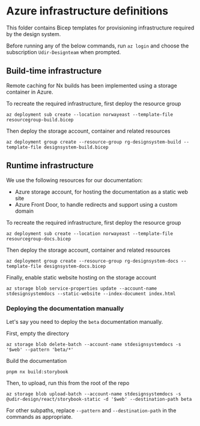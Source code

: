 # Azure infrastructure definitions

This folder contains Bicep templates for provisioning infrastructure required by the design system.

Before running any of the below commands, run `az login` and choose the subscription `Udir-Designteam` when prompted.

## Build-time infrastructure

Remote caching for Nx builds has been implemented using a storage container in Azure.

To recreate the required infrastructure, first deploy the resource group

```
az deployment sub create --location norwayeast --template-file resourcegroup-build.bicep
```

Then deploy the storage account, container and related resources

```
az deployment group create --resource-group rg-designsystem-build --template-file designsystem-build.bicep
```

## Runtime infrastructure

We use the following resources for our documentation:

- Azure storage account, for hosting the documentation as a static web site
- Azure Front Door, to handle redirects and support using a custom domain

To recreate the required infrastructure, first deploy the resource group

```
az deployment sub create --location norwayeast --template-file resourcegroup-docs.bicep
```

Then deploy the storage account, container and related resources

```
az deployment group create --resource-group rg-designsystem-docs --template-file designsystem-docs.bicep
```

Finally, enable static website hosting on the storage account

```
az storage blob service-properties update --account-name stdesignsystemdocs --static-website --index-document index.html
```

### Deploying the documentation manually

Let's say you need to deploy the `beta` documentation manually.

First, empty the directory

```
az storage blob delete-batch --account-name stdesignsystemdocs -s '$web' --pattern 'beta/*'
```

Build the documentation

```
pnpm nx build:storybook
```

Then, to upload, run this from the root of the repo

```
az storage blob upload-batch --account-name stdesignsystemdocs -s @udir-design/react/storybook-static -d '$web' --destination-path beta
```

For other subpaths, replace `--pattern` and `--destination-path` in the commands as appropriate.
